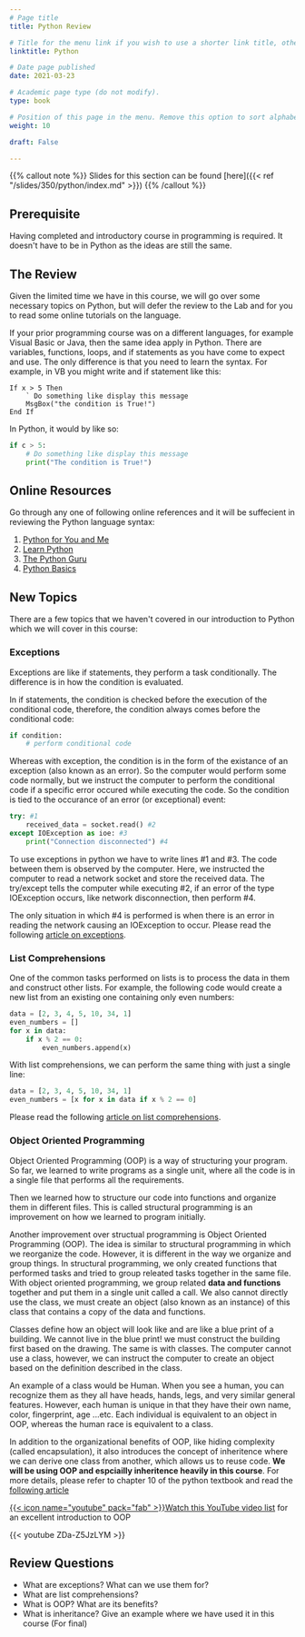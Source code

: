 ```yaml
---
# Page title
title: Python Review

# Title for the menu link if you wish to use a shorter link title, otherwise remove this option.
linktitle: Python

# Date page published
date: 2021-03-23

# Academic page type (do not modify).
type: book

# Position of this page in the menu. Remove this option to sort alphabetically.
weight: 10

draft: False

---
```


{{% callout note %}}
Slides for this section can be found [here]({{< ref "/slides/350/python/index.md" >}})
{{% /callout %}}

## Prerequisite

Having completed and introductory course in programming is required. It doesn't have to be in Python as the ideas are still the same.

## The Review

Given the limited time we have in this course, we will go over some necessary topics on Python, but will defer the review to the Lab and for you to read some online tutorials on the language.

If your prior programming course was on a different languages, for example Visual Basic or Java, then the same idea apply in Python. There are variables, functions, loops, and if statements as you have come to expect and use. The only difference is that you need to learn the syntax. For example, in VB you might write and if statement like this:
```
If x > 5 Then
    ` Do something like display this message
    MsgBox("the condition is True!")
End If
```

In Python, it would by like so:
```python
if c > 5:
    # Do something like display this message
    print("The condition is True!")
```

## Online Resources

Go through any one of following online references and it will be suffecient in reviewing the Python language syntax:

1. [Python for You and Me](https://pymbook.readthedocs.io/en/latest/)
2. [Learn Python](https://www.learnpython.org/)
3. [The Python Guru](https://thepythonguru.com/)
4. [Python Basics](https://pythonbasics.org/)

## New Topics

There are a few topics that we haven't covered in our introduction to Python which we will cover in this course:

### Exceptions

Exceptions are like if statements, they perform a task conditionally. The difference is in how the condition is evaluated.

In if statements, the condition is checked before the execution of the conditional code, therefore, the condition always comes before the conditional code:
```python
if condition:
    # perform conditional code
```
Whereas with exception, the condition is in the form of the existance of an exception (also known as an error). So the computer would perform some code normally, but we instruct the computer to perform the conditional code if a specific error occured while executing the code. So the condition is tied to the occurance of an error (or exceptional) event:
```python
try: #1
    received_data = socket.read() #2
except IOException as ioe: #3
    print("Connection disconnected") #4
```

To use exceptions in python we have to write lines #1 and #3. The code between them is observed by the computer. Here, we instructed the computer to read a network socket and store the received data. The try/except tells the computer while executing #2, if an error of the type IOException occurs, like network disconnection, then perform #4.

The only situation in which #4 is performed is when there is an error in reading the network causing an IOException to occur. Please read the following [article on exceptions](https://pythonbasics.org/try-except/).

### List Comprehensions

One of the common tasks performed on lists is to process the data in them and construct other lists. For example, the following code would create a new list from an existing one containing only even numbers:

```python
data = [2, 3, 4, 5, 10, 34, 1]
even_numbers = []
for x in data:
    if x % 2 == 0:
        even_numbers.append(x)
```

With list comprehensions, we can perform the same thing with just a single line:

```python
data = [2, 3, 4, 5, 10, 34, 1]
even_numbers = [x for x in data if x % 2 == 0]
```

Please read the following [article on list comprehensions](https://www.pythonforbeginners.com/basics/list-comprehensions-in-python).

### Object Oriented Programming

Object Oriented Programming (OOP) is a way of structuring your program. So far, we learned to write programs as a single unit, where all the code is in a single file that performs all the requirements.

Then we learned how to structure our code into functions and organize them in different files. This is called structural programming is an improvement on how we learned to program initially.

Another improvement over structual programming is Object Oriented Programming (OOP). The idea is similar to structural programming in which we reorganize the code. However, it is different in the way we organize and group things. In structural programming, we only created functions that performed tasks and tried to group releated tasks together in the same file. With object oriented programming, we group related **data and functions** together and put them in a single unit called a call. We also cannot directly use the class, we must create an object (also known as an instance) of this class that contains a copy of the data and functions.

Classes define how an object will look like and are like a blue print of a building. We cannot live in the blue print! we must construct the building first based on the drawing. The same is with classes. The computer cannot use a class, however, we can instruct the computer to create an object based on the definition described in the class.

An example of a class would be Human. When you see a human, you can recognize them as they all have heads, hands, legs, and very similar general features. However, each human is unique in that they have their own name, color, fingerprint, age ...etc. Each individual is equivalent to an object in OOP, whereas the human race is equivalent to a class.

In addition to the organizational benefits of OOP, like hiding complexity (called encapsulation), it also introduces the concept of inheritence where we can derive one class from another, which allows us to reuse code. **We will be using OOP and espciailly inheritence heavily in this course**. For more details, please refer to chapter 10 of the python textbook and read the [following article](https://realpython.com/python3-object-oriented-programming/)

[{{< icon name="youtube" pack="fab" >}}Watch this YouTube video list](https://www.youtube.com/playlist?list=PL-osiE80TeTsqhIuOqKhwlXsIBIdSeYtc) for an excellent introduction to OOP


{{< youtube ZDa-Z5JzLYM >}}

## Review Questions

- What are exceptions? What can we use them for?
- What are list comprehensions?
- What is OOP? What are its benefits?
- What is inheritance? Give an example where we have used it in this course (For final)